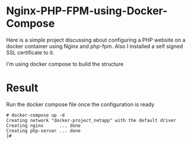 # Nginx-PHP-FPM-using-Docker-Compose

Here is a simple project discussing about configuring a PHP website on a docker container using Nginx and php-fpm. Also I installed a self signed SSL certificate to it.

I'm using docker compose to build the structure



# Result

Run the docker compose file once the configuration is ready

```
# docker-compose up -d
Creating network "docker-project_netapp" with the default driver
Creating nginx      ... done
Creating php-server ... done
]#
```
